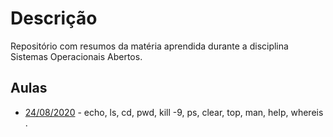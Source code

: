 # Descrição
Repositório com resumos da matéria aprendida durante a disciplina Sistemas Operacionais Abertos.



## Aulas

- [24/08/2020](aula-24-08-20.md) - echo, ls, cd, pwd, kill -9, ps, clear, top, man, help, whereis .

